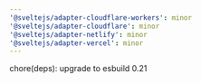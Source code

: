 ```yaml
---
'@sveltejs/adapter-cloudflare-workers': minor
'@sveltejs/adapter-cloudflare': minor
'@sveltejs/adapter-netlify': minor
'@sveltejs/adapter-vercel': minor
---
```


chore(deps): upgrade to esbuild 0.21
